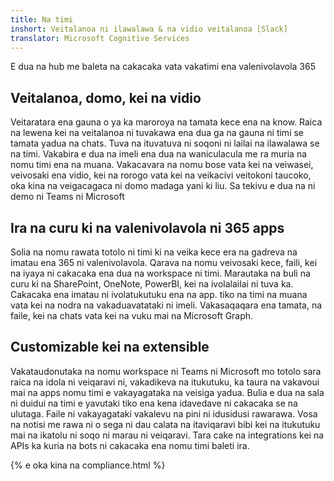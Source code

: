 ```yaml
---
title: Na timi
inshort: Veitalanoa ni ilawalawa & na vidio veitalanoa [Slack]
translator: Microsoft Cognitive Services
---
```



E dua na hub me baleta na cakacaka vata vakatimi ena valenivolavola 365 

## Veitalanoa, domo, kei na vidio
Veitaratara ena gauna o ya ka maroroya na tamata kece ena na know. Raica na lewena kei na veitalanoa ni tuvakawa ena dua ga na gauna ni timi se tamata yadua na chats. Tuva na ituvatuva ni soqoni ni lailai na ilawalawa se na timi. Vakabira e dua na imeli ena dua na waniculacula me ra muria na nomu timi ena na muana. Vakacavara na nomu bose vata kei na veiwasei, veivosaki ena vidio, kei na rorogo vata kei na veikacivi veitokoni taucoko, oka kina na veigacagaca ni domo madaga yani ki liu. 
Sa tekivu e dua na ni demo ni Teams ni Microsoft 

## Ira na curu ki na valenivolavola ni 365 apps
Solia na nomu rawata totolo ni timi ki na veika kece era na gadreva na imatau ena 365 ni valenivolavola. Qarava na nomu veivosaki kece, faili, kei na iyaya ni cakacaka ena dua na workspace ni timi. Marautaka na buli na curu ki na SharePoint, OneNote, PowerBI, kei na ivolalailai ni tuva ka. Cakacaka ena imatau ni ivolatukutuku ena na app. tiko na timi na muana vata kei na nodra na vakaduavatataki ni imeli. Vakasaqaqara ena tamata, na faile, kei na chats vata kei na vuku mai na Microsoft Graph. 

## Customizable kei na extensible
Vakataudonutaka na nomu workspace ni Teams ni Microsoft mo totolo sara raica na idola ni veiqaravi ni, vakadikeva na itukutuku, ka taura na vakavoui mai na apps nomu timi e vakayagataka na veisiga yadua. Bulia e dua na sala ni duidui na timi e yavutaki tiko ena kena idavedave ni cakacaka se na ulutaga. Faile ni vakayagataki vakalevu na pini ni idusidusi rawarawa. Vosa na notisi me rawa ni o sega ni dau calata na itaviqaravi bibi kei na itukutuku mai na ikatolu ni soqo ni marau ni veiqaravi. Tara cake na integrations kei na APIs ka kuria na bots ni cakacaka ena nomu timi baleti ira. 




{% e oka kina na compliance.html %}

